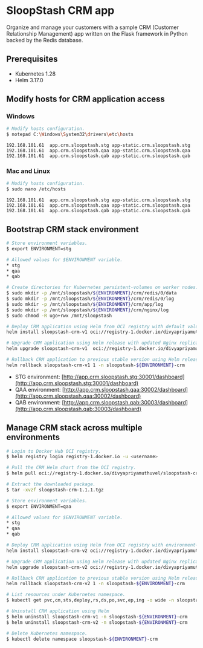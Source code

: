 # SloopStash CRM app

Organize and manage your customers with a sample CRM (Customer Relationship Management) app written on the Flask framework in Python backed by the Redis database.

## Prerequisites

- Kubernetes 1.28
- Helm 3.17.0

## Modify hosts for CRM application access

### Windows
```bash
# Modify hosts configuration.
$ notepad C:\Windows\System32\drivers\etc\hosts
```

```text
192.168.101.61  app.crm.sloopstash.stg app-static.crm.sloopstash.stg
192.168.101.61  app.crm.sloopstash.qaa app-static.crm.sloopstash.qaa
192.168.101.61  app.crm.sloopstash.qab app-static.crm.sloopstash.qab
```

### Mac and Linux
```bash
# Modify hosts configuration.
$ sudo nano /etc/hosts
```

```text
192.168.101.61  app.crm.sloopstash.stg app-static.crm.sloopstash.stg
192.168.101.61  app.crm.sloopstash.qaa app-static.crm.sloopstash.qaa
192.168.101.61  app.crm.sloopstash.qab app-static.crm.sloopstash.qab
```

## Bootstrap CRM stack environment
```bash
# Store environment variables.
$ export ENVIRONMENT=stg

# Allowed values for $ENVIRONMENT variable.
* stg
* qaa
* qab

# Create directories for Kubernetes persistent-volumes on worker nodes.
$ sudo mkdir -p /mnt/sloopstash/${ENVIRONMENT}/crm/redis/0/data
$ sudo mkdir -p /mnt/sloopstash/${ENVIRONMENT}/crm/redis/0/log
$ sudo mkdir -p /mnt/sloopstash/${ENVIRONMENT}/crm/app/log
$ sudo mkdir -p /mnt/sloopstash/${ENVIRONMENT}/crm/nginx/log
$ sudo chmod -R ugo+rwx /mnt/sloopstash

# Deploy CRM application using Helm from OCI registry with default values
helm install sloopstash-crm-v1 oci://registry-1.docker.io/divyapriyamuthuvel/sloopstash-crm --version 1.1.1 -n sloopstash-${ENVIRONMENT}-crm --create-namespace

# Upgrade CRM application using Helm release with updated Nginx replica count
helm upgrade sloopstash-crm-v1  oci://registry-1.docker.io/divyapriyamuthuvel/sloopstash-crm --set nginx_replicas=3 -n sloopstash-${ENVIRONMENT}-crm

# Rollback CRM application to previous stable version using Helm release
helm rollback sloopstash-crm-v1 1 -n sloopstash-${ENVIRONMENT}-crm
```

- STG environment: [http://app.crm.sloopstash.stg:30001/dashboard](http://app.crm.sloopstash.stg:30001/dashboard)
- QAA environment: [http://app.crm.sloopstash.qaa:30002/dashboard](http://app.crm.sloopstash.qaa:30002/dashboard)
- QAB environment: [http://app.crm.sloopstash.qab:30003/dashboard](http://app.crm.sloopstash.qab:30003/dashboard)


## Manage CRM stack across multiple environments
```bash
# Login to Docker Hub OCI registry.
$ helm registry login registry-1.docker.io -u <username>

# Pull the CRM Helm chart from the OCI registry.
$ helm pull oci://registry-1.docker.io/divyapriyamuthuvel/sloopstash-crm --version 1.1.1

# Extract the downloaded package.
$ tar -xvzf sloopstash-crm-1.1.1.tgz

# Store environment variables.
$ export ENVIRONMENT=qaa

# Allowed values for $ENVIRONMENT variable.
* stg
* qaa
* qab

# Deploy CRM application using Helm from OCI registry with environment-specific values
helm install sloopstash-crm-v2 oci://registry-1.docker.io/divyapriyamuthuvel/sloopstash-crm --version 1.1.1 -f sloopstash-crm/var/${ENVIRONMENT}.yml -n sloopstash-${ENVIRONMENT}-crm --create-namespace

# Upgrade CRM application using Helm release with updated Nginx replica count using environment-specific values
helm upgrade sloopstash-crm-v2 oci://registry-1.docker.io/divyapriyamuthuvel/sloopstash-crm --version 1.1.1  -f sloopstash-crm/var/${ENVIRONMENT}.yml --set nginx_replicas=3 -n sloopstash-${ENVIRONMENT}-crm

# Rollback CRM application to previous stable version using Helm release
helm rollback sloopstash-crm-v2 1 -n sloopstash-${ENVIRONMENT}-crm

# List resources under Kubernetes namespace.
$ kubectl get pvc,cm,sts,deploy,rs,ds,po,svc,ep,ing -o wide -n sloopstash-${ENVIRONMENT}-crm

# Uninstall CRM application using Helm
$ helm uninstall sloopstash-crm-v1 -n sloopstash-${ENVIRONMENT}-crm
$ helm uninstall sloopstash-crm-v2 -n sloopstash-${ENVIRONMENT}-crm

# Delete Kubernetes namespace.
$ kubectl delete namespace sloopstash-${ENVIRONMENT}-crm
```